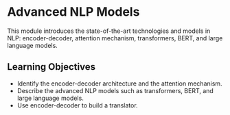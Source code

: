 # Advanced NLP Models
This module introduces the state-of-the-art technologies and models in NLP: encoder-decoder, attention mechanism, transformers, BERT, and large language models.

## Learning Objectives
* Identify the encoder-decoder architecture and the attention mechanism.
* Describe the advanced NLP models such as transformers, BERT, and large language models.
* Use encoder-decoder to build a translator.